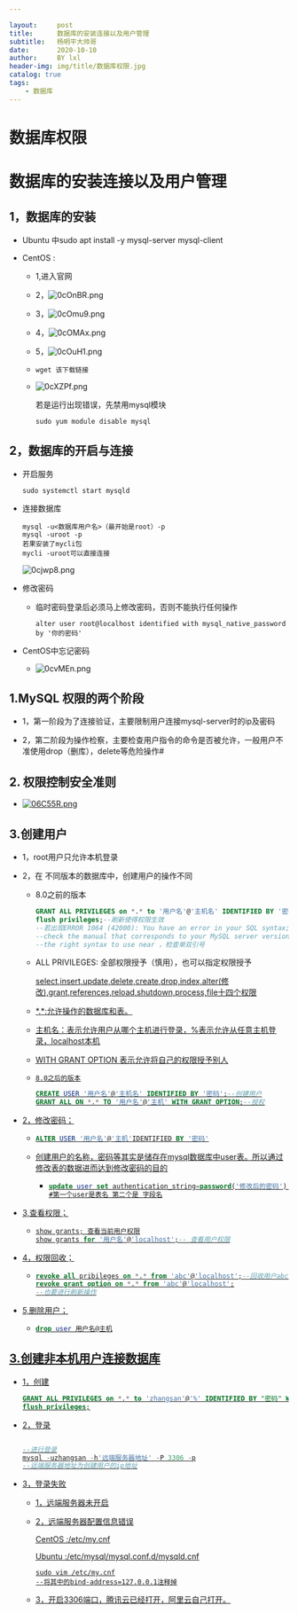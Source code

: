 ```yaml
---

layout:     post
title:      数据库的安装连接以及用户管理 
subtitle:   杨明平大帅哥
date:       2020-10-10
author:     BY lxl
header-img: img/title/数据库权限.jpg
catalog: true
tags:
    - 数据库
---
```


# 数据库权限 

# 数据库的安装连接以及用户管理

## 1，数据库的安装

- Ubuntu 中sudo apt install -y mysql-server mysql-client

- CentOS :

  - 1,进入官网

  - 2，![0cOnBR.png](https://s1.ax1x.com/2020/10/11/0cOnBR.png)

  - 3，![0cOmu9.png](https://s1.ax1x.com/2020/10/11/0cOmu9.png)

  - 4，![0cOMAx.png](https://s1.ax1x.com/2020/10/11/0cOMAx.png)

  - 5，![0cOuH1.png](https://s1.ax1x.com/2020/10/11/0cOuH1.png)

  - ```
    wget 该下载链接
    ```

  - ![0cXZPf.png](https://s1.ax1x.com/2020/10/11/0cXZPf.png)

    若是运行出现错误，先禁用mysql模块

    ```
    sudo yum module disable mysql
    ```
## 2，数据库的开启与连接	

- 开启服务

  ```
  sudo systemctl start mysqld
  ```

- 连接数据库

  ```
  mysql -u<数据库用户名>（最开始是root）-p
  mysql -uroot -p
  若果安装了mycli包
  mycli -uroot可以直接连接
  ```

  ![0cjwp8.png](https://s1.ax1x.com/2020/10/11/0cjwp8.png)

- 修改密码

  - 临时密码登录后必须马上修改密码，否则不能执行任何操作

    ```
    alter user root@localhost identified with mysql_native_password by '你的密码'
    ```

- CentOS中忘记密码
  
  - ![0cvMEn.png](https://s1.ax1x.com/2020/10/11/0cvMEn.png)
  
  

## 1.MySQL 权限的两个阶段

 - 1，第一阶段为了连接验证，主要限制用户连接mysql-server时的ip及密码

 - 2，第二阶段为操作检察，主要检查用户指令的命令是否被允许，一般用户不准使用drop（删库），delete等危险操作#

   

## 2. 权限控制安全准则

- [![06C55R.png](https://s1.ax1x.com/2020/10/10/06C55R.png)](https://imgchr.com/i/06C55R)

## 3.创建用户

- 1，root用户只允许本机登录

- 2，在 不同版本的数据库中，创建用户的操作不同

  - 8.0之前的版本

    ```sql
    GRANT ALL PRIVILEGES on *.* to '用户名'@'主机名' IDENTIFIED BY '密码' WITH GRANT OPTION;
    flush privileges;--刷新使得权限生效
    --若出现ERROR 1064 (42000): You have an error in your SQL syntax; 
    --check the manual that corresponds to your MySQL server version for 
    --the right syntax to use near ，检查单双引号
    ```

  - ALL PRIVILEGES: 全部权限授予（慎用），也可以指定权限授予

    ​	<u>select,insert,update,delete,create,drop,index,alter(修改),grant,references,reload,shutdown,process,file<u>十四个权限

  - \*.*:允许操作的数据库和表。

  - 主机名：表示允许用户从哪个主机进行登录，<u>%表示允许从任意主机登录<u>，localhost本机

  - WITH GRANT OPTION 表示允许将自己的权限授予别人

  - `8.0之后的版本`

    ```sql
    CREATE USER '用户名'@'主机名' IDENTIFIED BY '密码';--创建用户
    GRANT ALL ON *.* TO '用户名'@'主机' WITH GRANT OPTION;--授权
    ```

- 2，修改密码；

  - ```sql
    ALTER USER '用户名'@'主机'IDENTIFIED BY '密码'
    ```

  - 创建用户的名称，密码等其实是储存在mysql数据库中user表。所以通过修改表的数据进而达到修改密码的目的

    - ```sql
      update user set authentication_string=password('修改后的密码') where user = '用户名'
      #第一个user是表名 第二个是 字段名
      ```

- 3,查看权限；
	
	- ```sql
	  show grants; 查看当前用户权限
	  show grants for '用户名'@'localhost';-- 查看用户权限
	  ```
	
- 4，权限回收；

  - ```sql
    revoke all pribileges on *.* from 'abc'@'localhost';--回收用户abc的所有权限
    revoke grant option on *.* from 'abc'@'localhost';
    --也要进行刷新操作
    ```

- 5,删除用户；

  - ```sql
    drop user 用户名@主机
    ```

## 3.创建非本机用户连接数据库

- 1，创建

  ```sql
  GRANT ALL PRIVILEGES on *.* to 'zhangsan'@'%' IDENTIFIED BY "密码" WITH GRANT OPTION;--创建了一个zhangsan用户可以再在任何主机（%）进行登录
  flush privileges;
  ```

- 2，登录

  ```sql
  
  --进行登录
  mysql -uzhangsan -h'远端服务器地址' -P 3306 -p
  --远端服务器地址为创建用户的ip地址
  ```

- 3，登录失败

  - 1，远端服务器未开启

  - 2，远端服务器配置信息错误

    CentOS :/etc/my.cnf

    Ubuntu :/etc/mysql/mysql.conf.d/mysqld.cnf

    ```
    sudo vim /etc/my.cnf
    --将其中的bind-address=127.0.0.1注释掉
    ```

  - 3，开启3306端口，腾讯云已经打开，阿里云自己打开。

